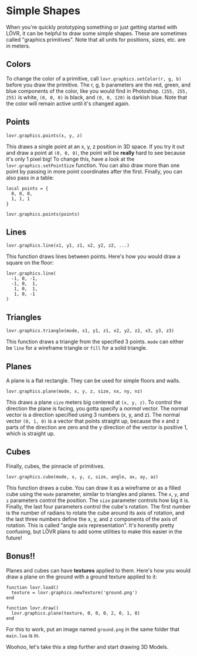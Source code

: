 <!--
category: guide
-->

Simple Shapes
===

When you're quickly prototyping something or just getting started with LÖVR, it can be helpful to
draw some simple shapes.  These are sometimes called "graphics primitives".  Note that all units
for positions, sizes, etc. are in meters.

Colors
---

To change the color of a primitive, call `lovr.graphics.setColor(r, g, b)` before you draw the
primitive.  The r, g, b parameters are the red, green, and blue components of the color, like you
would find in Photoshop.  `(255, 255, 255)` is white, `(0, 0, 0)` is black, and `(0, 0, 128)` is
darkish blue.  Note that the color will remain active until it's changed again.

Points
---

```
lovr.graphics.points(x, y, z)
```

This draws a single point at an x, y, z position in 3D space.  If you try it out and draw a point at
`(0, 0, 0)`, the point will be **really** hard to see because it's only 1 pixel big!  To change
this, have a look at the `lovr.graphics.setPointSize` function.  You can also draw more than one
point by passing in more point coordinates after the first.  Finally, you can also pass in a table:

```
local points = {
  0, 0, 0,
  1, 1, 1
}

lovr.graphics.points(points)
```

Lines
---

```
lovr.graphics.line(x1, y1, z1, x2, y2, z2, ...)
```

This function draws lines between points.  Here's how you would draw a square on the floor:

```
lovr.graphics.line(
  -1, 0, -1,
  -1, 0,  1,
   1, 0,  1,
   1, 0, -1
)
```

Triangles
---

```
lovr.graphics.triangle(mode, x1, y1, z1, x2, y2, z2, x3, y3, z3)
```

This function draws a triangle from the specified 3 points.  `mode` can either be `line` for a
wireframe triangle or `fill` for a solid triangle.

Planes
---

A plane is a flat rectangle.  They can be used for simple floors and walls.

```
lovr.graphics.plane(mode, x, y, z, size, nx, ny, nz)
```

This draws a plane `size` meters big centered at `(x, y, z)`.  To control the direction the plane
is facing, you gotta specify a _normal_ vector.  The normal vector is a direction specified using
3 numbers (x, y, and z).  The normal vector `(0, 1, 0)` is a vector that points straight up, because
the x and z parts of the direction are zero and the y direction of the vector is positive 1, which
is straight up.

Cubes
---

Finally, cubes, the pinnacle of primitives.

```
lovr.graphics.cube(mode, x, y, z, size, angle, ax, ay, az)
```

This function draws a cube.  You can draw it as a wireframe or as a filled cube using the `mode`
parameter, similar to triangles and planes.  The `x`, `y`, and `z` parameters control the position.
The `size` parameter controls how big it is.  Finally, the last four parameters control the cube's
rotation.  The first number is the number of radians to rotate the cube around its axis of rotation,
and the last three numbers define the x, y, and z components of the axis of rotation.  This is
called "angle axis representation".  It's honestly pretty confusing, but LÖVR plans to add some
utilities to make this easier in the future!

Bonus!!
---

Planes and cubes can have **textures** applied to them.  Here's how you would draw a plane on the
ground with a ground texture applied to it:

```
function lovr.load()
  texture = lovr.graphics.newTexture('ground.png')
end

function lovr.draw()
  lovr.graphics.plane(texture, 0, 0, 0, 2, 0, 1, 0)
end
```

For this to work, put an image named `ground.png` in the same folder that `main.lua` is in.

Woohoo, let's take this a step further and start drawing <a data-doc="3D_Models">3D Models</a>.
